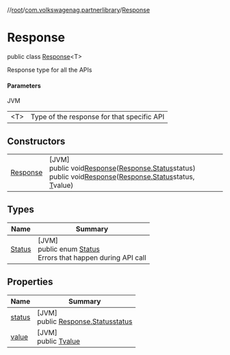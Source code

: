 //[root](../../../index.md)/[com.volkswagenag.partnerlibrary](../index.md)/[Response](index.md)

# Response

public class [Response](index.md)&lt;T&gt;

Response type for all the APIs

#### Parameters

JVM

| | |
|---|---|
| &lt;T&gt; | Type of the response for that specific API |

## Constructors

| | |
|---|---|
| [Response](-response.md) | [JVM]<br>public void[Response](-response.md)([Response.Status](-status/index.md)status)<br>public void[Response](-response.md)([Response.Status](-status/index.md)status, [T](index.md)value) |

## Types

| Name | Summary |
|---|---|
| [Status](-status/index.md) | [JVM]<br>public enum [Status](-status/index.md)<br>Errors that happen during API call |

## Properties

| Name | Summary |
|---|---|
| [status](index.md#903327849%2FProperties%2F-1617659094) | [JVM]<br>public [Response.Status](-status/index.md)[status](index.md#903327849%2FProperties%2F-1617659094) |
| [value](index.md#-391514290%2FProperties%2F-1617659094) | [JVM]<br>public [T](index.md)[value](index.md#-391514290%2FProperties%2F-1617659094) |
